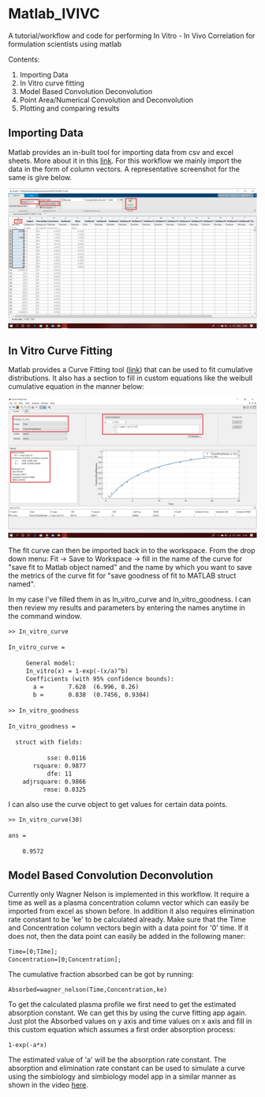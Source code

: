 # Matlab_IVIVC
A tutorial/workflow and code for performing In Vitro - In Vivo Correlation for formulation scientists using matlab

Contents:
1) Importing Data
2) In Vitro curve fitting
3) Model Based Convolution Deconvolution 
4) Point Area/Numerical Convolution and Deconvolution
5) Plotting and comparing results

## Importing Data

Matlab provides an in-built tool for importing data from csv and excel sheets. More about it in this [link](https://in.mathworks.com/help/matlab/ref/importtool.html). 
For this workflow we mainly import the data in the form of column vectors. A representative screenshot for the same is give below.

![alt text](https://github.com/RishalAggarwal/Matlab_IVIVC/blob/master/images/import_data.jpg)

## In Vitro Curve Fitting

Matlab provides a Curve Fitting tool ([link](https://in.mathworks.com/help/curvefit/curve-fitting.html)) that can be used to fit cumulative distributions. It also has a section to fill in custom equations like the weibull cumulative equation in the manner below:

![alt text](https://github.com/RishalAggarwal/Matlab_IVIVC/blob/master/images/in_vitro.jpg)

The fit curve can then be imported back in to the workspace. From the drop down menu: Fit -> Save to Workspace -> fill in the name of the curve for "save fit to Matlab object named" and the name by which you want to save the metrics of the curve fit for "save goodness of fit to MATLAB struct named". 

In my case I've filled them in as In_vitro_curve and In_vitro_goodness. I can then review my results and parameters by entering the names anytime in the command window.

```
>> In_vitro_curve

In_vitro_curve = 

     General model:
     In_vitro(x) = 1-exp(-(x/a)^b)
     Coefficients (with 95% confidence bounds):
       a =       7.628  (6.996, 8.26)
       b =       0.838  (0.7456, 0.9304)

>> In_vitro_goodness

In_vitro_goodness = 

  struct with fields:

           sse: 0.0116
       rsquare: 0.9877
           dfe: 11
    adjrsquare: 0.9866
          rmse: 0.0325
```
I can also use the curve object to get values for certain data points.

```
>> In_vitro_curve(30)

ans =

    0.9572 
```

##  Model Based Convolution Deconvolution 

Currently only Wagner Nelson is implemented in this workflow. It require a time as well as a plasma concentration column vector which can easily be imported from excel as shown before. In addition it also requires elimination rate constant to be 'ke' to be calculated already. Make sure that the Time and Concentration column vectors begin with a data point for '0' time. If it does not, then the data point can easily be added in the following maner:

```
Time=[0;TIme];
Concentration=[0;Concentration];
```

The cumulative fraction absorbed can be got by running:

``` 
Absorbed=wagner_nelson(Time,Concentration,ke)
```

To get the calculated plasma profile we first need to get the estimated absorption constant. We can get this by using the curve fitting app again. Just plot the Absorbed values on y axis and time values on x axis and fill in this custom equation which assumes a first order absorption process:

```
1-exp(-a*x)
```

The estimated value of 'a' will be the absorption rate constant. The absorption and elimination rate constant can be used to simulate a curve using the simbiology and simbiology model app in a similar manner as shown in the video [here](https://www.mathworks.com/videos/simulating-a-model-in-simbiology-117245.html).


